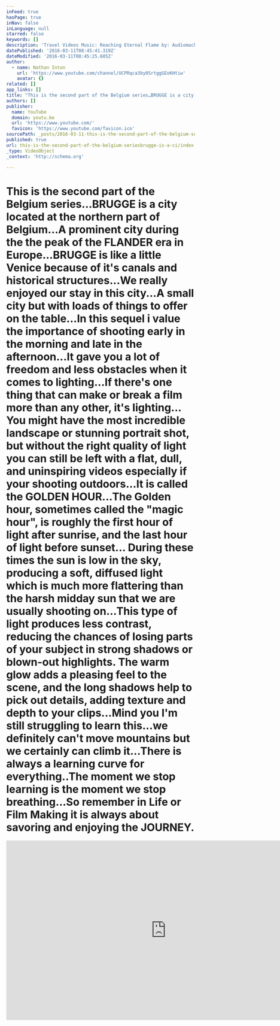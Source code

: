 ```yaml
---
inFeed: true
hasPage: true
inNav: false
inLanguage: null
starred: false
keywords: []
description: 'Travel Videos Music: Reaching Eternal Flame by: Audiomachine Additional Music: Breeze by Bulb'
datePublished: '2016-03-11T08:45:41.319Z'
dateModified: '2016-03-11T08:45:25.605Z'
author:
  - name: Nathan Inton
    url: 'https://www.youtube.com/channel/UCPRqca3by0SrtggGEoKHtiw'
    avatar: {}
related: []
app_links: []
title: "This is the second part of the Belgium series…BRUGGE is a city located at the northern part of Belgium…A prominent city during the the peak of the FLANDER era in Europe…BRUGGE is like a little Venice because of it’s canals and historical structures…We really enjoyed our stay in this city…A small city but with loads of things to offer on the table…In this sequel i value the importance of shooting early in the morning and late in the afternoon…It gave you a lot of freedom and less obstacles when it comes to lighting…If there's one thing that can make or break a film more than any other, it's lighting… You might have the most incredible landscape or stunning portrait shot, but without the right quality of light you can still be left with a flat, dull, and uninspiring videos especially if your shooting outdoors…It is called the GOLDEN HOUR…The Golden hour, sometimes called the \"magic hour\", is roughly the first hour of light after sunrise, and the last hour of light before sunset… During these times the sun is low in the sky, producing a soft, diffused light which is much more flattering than the harsh midday sun that we are usually shooting on…This type of light produces less contrast, reducing the chances of losing parts of your subject in strong shadows or blown-out highlights. The warm glow adds a pleasing feel to the scene, and the long shadows help to pick out details, adding texture and depth to your clips…Mind you I’m still struggling to learn this…we definitely can’t move mountains but we certainly can climb it…There is always a learning curve for everything..The moment we stop learning is the moment we stop breathing…So remember in Life or Film Making it is always about savoring and enjoying the JOURNEY."
authors: []
publisher:
  name: YouTube
  domain: youtu.be
  url: 'https://www.youtube.com/'
  favicon: 'https://www.youtube.com/favicon.ico'
sourcePath: _posts/2016-03-11-this-is-the-second-part-of-the-belgium-seriesbrugge-is-a-ci.md
published: true
url: this-is-the-second-part-of-the-belgium-seriesbrugge-is-a-ci/index.html
_type: VideoObject
_context: 'http://schema.org'

---
```

# This is the second part of the Belgium series...BRUGGE is a city located at the northern part of Belgium...A prominent city during the the peak of the FLANDER era in Europe...BRUGGE is like a little Venice because of it's canals and historical structures...We really enjoyed our stay in this city...A small city but with loads of things to offer on the table...In this sequel i value the importance of shooting early in the morning and late in the afternoon...It gave you a lot of freedom and less obstacles when it comes to lighting...If there's one thing that can make or break a film more than any other, it's lighting... You might have the most incredible landscape or stunning portrait shot, but without the right quality of light you can still be left with a flat, dull, and uninspiring videos especially if your shooting outdoors...It is called the GOLDEN HOUR...The Golden hour, sometimes called the "magic hour", is roughly the first hour of light after sunrise, and the last hour of light before sunset... During these times the sun is low in the sky, producing a soft, diffused light which is much more flattering than the harsh midday sun that we are usually shooting on...This type of light produces less contrast, reducing the chances of losing parts of your subject in strong shadows or blown-out highlights. The warm glow adds a pleasing feel to the scene, and the long shadows help to pick out details, adding texture and depth to your clips...Mind you I'm still struggling to learn this...we definitely can't move mountains but we certainly can climb it...There is always a learning curve for everything..The moment we stop learning is the moment we stop breathing...So remember in Life or Film Making it is always about savoring and enjoying the JOURNEY.

<iframe src="https://cdn.embedly.com/widgets/media.html?src=https%3A%2F%2Fwww.youtube.com%2Fembed%2FFIHjIqoPl5o%3Ffeature%3Doembed&amp;url=https%3A%2F%2Fwww.youtube.com%2Fwatch%3Fv%3DFIHjIqoPl5o%26feature%3Dyoutu.be&amp;image=https%3A%2F%2Fi.ytimg.com%2Fvi%2FFIHjIqoPl5o%2Fhqdefault.jpg&amp;key=b7d04c9b404c499eba89ee7072e1c4f7&amp;type=text%2Fhtml&amp;schema=youtube" width="854" height="480" scrolling="no" frameborder="0" allowfullscreen="allowfullscreen" style=""></iframe>